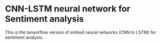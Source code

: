 # CNN-LSTM neural network for Sentiment analysis

This is the tensorflow version of embed neural networks (CNN to LSTM) for sentiment analysis. 

